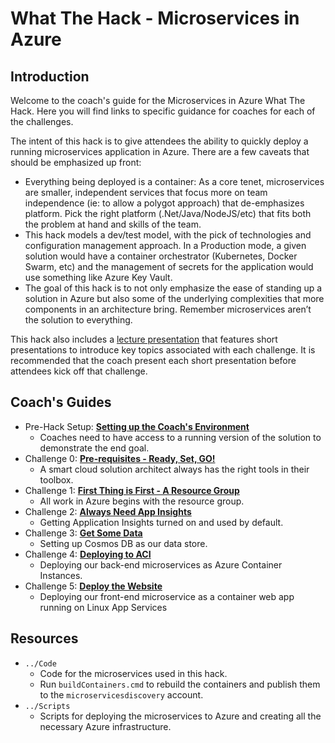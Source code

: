 # What The Hack - Microservices in Azure
## Introduction
Welcome to the coach's guide for the Microservices in Azure What The Hack. Here you will find links to specific guidance for coaches for each of the challenges.

The intent of this hack is to give attendees the ability to quickly deploy a running microservices application in Azure.  There are a few caveats that should be emphasized up front:
- Everything being deployed is a container:  As a core tenet, microservices are smaller, independent services that focus more on team independence (ie: to allow a polygot approach) that de-emphasizes platform.  Pick the right platform (.Net/Java/NodeJS/etc) that fits both the problem at hand and skills of the team.
- This hack models a dev/test model, with the pick of technologies and configuration management approach.  In a Production mode, a given solution would have a container orchestrator (Kubernetes, Docker Swarm, etc) and the management of secrets for the application would use something like Azure Key Vault.
- The goal of this hack is to not only emphasize the ease of standing up a solution in Azure but also some of the underlying complexities that more components in an architecture bring.  Remember microservices aren’t the solution to everything.

This hack also includes a [lecture presentation](Lectures.pptx) that features short presentations to introduce key topics associated with each challenge. It is recommended that the coach present each short presentation before attendees kick off that challenge.

## Coach's Guides
- Pre-Hack Setup: **[Setting up the Coach's Environment](PreHack-Setup.md)**
   - Coaches need to have access to a running version of the solution to demonstrate the end goal.
- Challenge 0: **[Pre-requisites - Ready, Set, GO!](Challenge-00.md)**
   - A smart cloud solution architect always has the right tools in their toolbox. 
- Challenge 1: **[First Thing is First - A Resource Group](Challenge-01.md)**
   - All work in Azure begins with the resource group.
- Challenge 2: **[Always Need App Insights](Challenge02.md)**
   - Getting Application Insights turned on and used by default.
- Challenge 3: **[Get Some Data](Challenge03.md)**
   - Setting up Cosmos DB as our data store.
- Challenge 4: **[Deploying to ACI](Challenge04.md)**
   - Deploying our back-end microservices as Azure Container Instances.
- Challenge 5: **[Deploy the Website](Challenge05.md)**
   - Deploying our front-end microservice as a container web app running on Linux App Services

## Resources

- `../Code`
   - Code for the microservices used in this hack.
   - Run `buildContainers.cmd` to rebuild the containers and publish them to the `microservicesdiscovery` account.
- `../Scripts`
   - Scripts for deploying the microservices to Azure and creating all the necessary Azure infrastructure.


